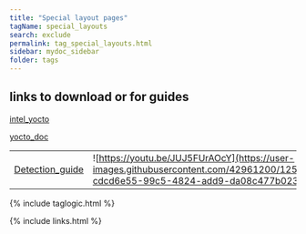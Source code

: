 ```yaml
---
title: "Special layout pages"
tagName: special_layouts
search: exclude
permalink: tag_special_layouts.html
sidebar: mydoc_sidebar
folder: tags
---
```


## links to download or for guides

[intel_yocto](https://downloadcenter.intel.com/download/26472/Intel-IoT-Developer-Kit-Installer-Files)

[yocto_doc](read://https_www.yoctoproject.org/?url=https%3A%2F%2Fwww.yoctoproject.org%2Fdocs%2Fcurrent%2Fbrief-yoctoprojectqs%2Fbrief-yoctoprojectqs.html)

|   |    |
| --- |  --- |
| [Detection_guide](https://github.com/w4ilun/edison-guides) | ![https://youtu.be/JUJ5FUrAOcY](https://user-images.githubusercontent.com/42961200/125720951-cdcd6e55-99c5-4824-add9-da08c477b023.png) |

{% include taglogic.html %}

{% include links.html %}
